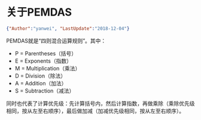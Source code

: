 # 关于PEMDAS

<link rel="stylesheet" href="https://yanwei.github.io/auto-number-title.css" />

```json
{"Author":"yanwei", "LastUpdate":"2018-12-04"}
```

PEMDAS就是“四则混合运算规则”。其中：

* P = Parentheses（括号）
* E = Exponents（指数）
* M = Multiplication（乘法）
* D = Division（除法）
* A = Addition（加法）
* S = Subtraction（减法）

同时也代表了计算优先级：先计算括号内，然后计算指数，再做乘除（乘除优先级相同，按从左至右顺序），最后做加减（加减优先级相同，按从左至右顺序）。
